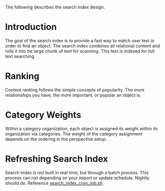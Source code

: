 The following describes the search index design.

# Introduction #
The goal of the search index is to provide a fast way to match user text in order to find an object. The search index combines all relational content and rolls it into be large chunk of text for scanning. This text is indexed for full text searching.

# Ranking #
Content ranking follows the simple concepts of popularity. The more relationships you have, the more important, or popular an object is.

# Category Weights #
Within a category organization, each object is assigned its weight within its organization via categories. The weight of the category assignment depends on the ordering in the perspective setup.

# Refreshing Search Index #
Search index is not built in real time, but through a batch process. This process can run depending on your import or update schedule. Nightly should do. Reference [search\_index\_cron\_job.sh](http://code.google.com/p/rati/source/browse/trunk/bin/search_index_cron_job.sh).